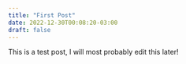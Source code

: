 ```yaml
---
title: "First Post"
date: 2022-12-30T00:08:20-03:00
draft: false
---
```


This is a test post, I will most probably edit this later!
